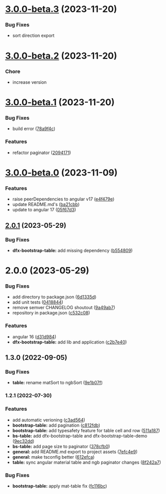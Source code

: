 # [3.0.0-beta.3](https://github.com/Dafnik/dfts-common/compare/dfx-bootstrap-table-3.0.0-beta.2...dfx-bootstrap-table-3.0.0-beta.3) (2023-11-20)

### Bug Fixes

- sort direction export

# [3.0.0-beta.2](https://github.com/Dafnik/dfts-common/compare/dfx-bootstrap-table-3.0.0-beta.1...dfx-bootstrap-table-3.0.0-beta.2) (2023-11-20)

### Chore

- increase version

# [3.0.0-beta.1](https://github.com/Dafnik/dfts-common/compare/dfx-bootstrap-table-3.0.0-beta.0...dfx-bootstrap-table-3.0.0-beta.1) (2023-11-20)

### Bug Fixes

- build error ([78a9f4c](https://github.com/Dafnik/dfts-common/commit/78a9f4cd3780f94ecb215149f928a01c66b7889c))

### Features

- refactor paginator ([2094171](https://github.com/Dafnik/dfts-common/commit/20941719fddea0f0e02e5cb153aa2f0030771638))

# [3.0.0-beta.0](https://github.com/Dafnik/dfts-common/compare/dfx-bootstrap-table-2.0.1...dfx-bootstrap-table-3.0.0-beta.0) (2023-11-09)

### Features

- raise peerDependencies to angular v17 ([e4f479e](https://github.com/Dafnik/dfts-common/commit/e4f479e25115e07c3ab9c02178e9ef424daa5c0c))
- update README.md's ([ba21cbb](https://github.com/Dafnik/dfts-common/commit/ba21cbb6c9baa00accc1c17f7211dc2d0deed9e4))
- update to angular 17 ([05f67d3](https://github.com/Dafnik/dfts-common/commit/05f67d3dd9e2798357c6e429fa3a84b99abed42a))

## [2.0.1](https://github.com/Dafnik/dfts-common/compare/dfx-bootstrap-table-2.0.0...dfx-bootstrap-table-2.0.1) (2023-05-29)

### Bug Fixes

- **dfx-bootstrap-table:** add missing dependency ([b554809](https://github.com/Dafnik/dfts-common/commit/b55480941bc6075f1c187de4ab692fd5c0a4712b))

# 2.0.0 (2023-05-29)

### Bug Fixes

- add directory to package.json ([6d1335d](https://github.com/Dafnik/dfts-common/commit/6d1335d91400416f6fec10394fc71b84d195ca7a))
- add unit tests ([0418844](https://github.com/Dafnik/dfts-common/commit/04188449d37fdb4c5201e8f2b572e7b4a7a6d6d9))
- remove semver CHANGELOG shoutout ([9a49ab7](https://github.com/Dafnik/dfts-common/commit/9a49ab72b3881148f46902e6f7efbfb848dc4ce3))
- repository in package.json ([c532c08](https://github.com/Dafnik/dfts-common/commit/c532c08a4c80f1ddf8fe90e75dda49acc6f91119))

### Features

- angular 16 ([d31d984](https://github.com/Dafnik/dfts-common/commit/d31d984d0870f9847683f8406409c85c16e62156))
- **dfx-bootstrap-table:** add lib and application ([c2b7e40](https://github.com/Dafnik/dfts-common/commit/c2b7e40da04ccef1aece695816c63ee22854f44f))

## 1.3.0 (2022-09-05)

### Bug Fixes

- **table:** rename matSort to ngbSort ([9e1b07f](https://gitlab.com/DatePoll/common/dfx-common/-/commit/9e1b07f40282a1d2fef7d4e25682a6747a416ae0))

### 1.2.1 (2022-07-30)

### Features

- add automatic verioning ([c3ad564](https://gitlab.com/DatePoll/common/dfx-common/-/commit/c3ad564d3382cb5c62754ad70b4644c75f7c560b))
- **bootstrap-table:** add pagination ([c812fdb](https://gitlab.com/DatePoll/common/dfx-common/-/commit/c812fdbf3d2236cb4076dc82b408da5de66123e6))
- **bootstrap-table:** add typesafety feature for table cell and row ([511a187](https://gitlab.com/DatePoll/common/dfx-common/-/commit/511a1872c7ba6064d36f0076cb51b954c20c89af))
- **bs-table:** add dfx-bootstrap-table and dfx-bootstrap-table-demo ([9ec32dd](https://gitlab.com/DatePoll/common/dfx-common/-/commit/9ec32ddd79d476cbb5229a4ab3f3db507d284c1d))
- **bs-table:** add page size to paginator ([378cfb0](https://gitlab.com/DatePoll/common/dfx-common/-/commit/378cfb065fd7c1104e82a402f35e72bc5a6f80d2))
- **general:** add README.md export to project assets ([7efc4e9](https://gitlab.com/DatePoll/common/dfx-common/-/commit/7efc4e9ff309fff90d4c5cae3a01015060fa2cf6))
- **general:** make tsconfig better ([612efca](https://gitlab.com/DatePoll/common/dfx-common/-/commit/612efca3d17d95e28c023012549f0540a3f37510))
- **table:** sync angular material table and ngb paginator changes ([8f242a7](https://gitlab.com/DatePoll/common/dfx-common/-/commit/8f242a7355978dd0da45499f2dc93f0e1eb9bde3))

### Bug Fixes

- **bootstrap-table:** apply mat-table fix ([fc116bc](https://gitlab.com/DatePoll/common/dfx-common/-/commit/fc116bc8b53f1adf278c372c0d39ef1e6977f484))
